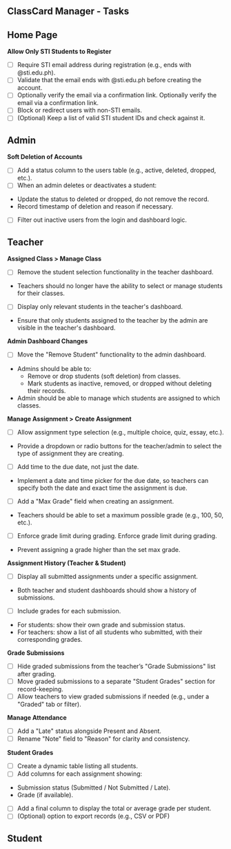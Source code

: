 ## ClassCard Manager - Tasks

## Home Page

**Allow Only STI Students to Register**
- [ ] Require STI email address during registration (e.g., ends with @sti.edu.ph).
- [ ] Validate that the email ends with @sti.edu.ph before creating the account.
- [ ] Optionally verify the email via a confirmation link. Optionally verify the email via a confirmation link. 
- [ ] Block or redirect users with non-STI emails.
- [ ] (Optional) Keep a list of valid STI student IDs and check against it.

## Admin

**Soft Deletion of Accounts**
- [ ] Add a status column to the users table (e.g., active, deleted, dropped, etc.).
- [ ] When an admin deletes or deactivates a student:
- Update the status to deleted or dropped, do not remove the record.
- Record timestamp of deletion and reason if necessary.
- [ ] Filter out inactive users from the login and dashboard logic.

## Teacher

**Assigned Class > Manage Class**
- [ ] Remove the student selection functionality in the teacher dashboard.
- Teachers should no longer have the ability to select or manage students for their classes.
- [ ] Display only relevant students in the teacher's dashboard.
- Ensure that only students assigned to the teacher by the admin are visible in the teacher's dashboard.

**Admin Dashboard Changes**
- [ ] Move the "Remove Student" functionality to the admin dashboard.
- Admins should be able to:
  - Remove or drop students (soft deletion) from classes.
  - Mark students as inactive, removed, or dropped without deleting their records.
- Admin should be able to manage which students are assigned to which classes.

**Manage Assignment > Create Assignment**
- [ ] Allow assignment type selection (e.g., multiple choice, quiz, essay, etc.).
- Provide a dropdown or radio buttons for the teacher/admin to select the type of assignment they are creating.
- [ ] Add time to the due date, not just the date.
- Implement a date and time picker for the due date, so teachers can specify both the date and exact time the assignment is due.
- [ ] Add a "Max Grade" field when creating an assignment.
- Teachers should be able to set a maximum possible grade (e.g., 100, 50, etc.).
- [ ] Enforce grade limit during grading. Enforce grade limit during grading.
- Prevent assigning a grade higher than the set max grade.

**Assignment History (Teacher & Student)**
- [ ] Display all submitted assignments under a specific assignment.
- Both teacher and student dashboards should show a history of submissions.
- [ ] Include grades for each submission.
- For students: show their own grade and submission status.
- For teachers: show a list of all students who submitted, with their corresponding grades.

**Grade Submissions**
- [ ] Hide graded submissions from the teacher’s "Grade Submissions" list after grading.
- [ ] Move graded submissions to a separate "Student Grades" section for record-keeping.
- [ ] Allow teachers to view graded submissions if needed (e.g., under a "Graded" tab or filter).

**Manage Attendance**
- [ ] Add a "Late" status alongside Present and Absent.
- [ ] Rename "Note" field to "Reason" for clarity and consistency.

**Student Grades**
- [ ] Create a dynamic table listing all students.
- [ ] Add columns for each assignment showing:
- Submission status (Submitted / Not Submitted / Late).
- Grade (if available).
- [ ] Add a final column to display the total or average grade per student.
- [ ] (Optional) option to export records (e.g., CSV or PDF)

## Student
